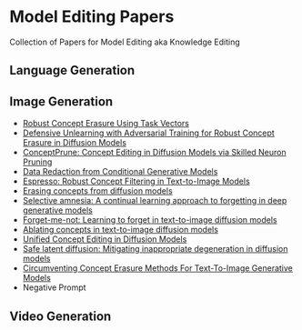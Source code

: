 # Model Editing Papers
Collection of Papers for Model Editing aka Knowledge Editing

## Language Generation


## Image Generation

- [Robust Concept Erasure Using Task Vectors](https://arxiv.org/abs/2404.03631)
- [Defensive Unlearning with Adversarial Training for Robust Concept Erasure in Diffusion Models](https://arxiv.org/abs/2405.15234)
- [ConceptPrune: Concept Editing in Diffusion Models via Skilled Neuron Pruning](https://arxiv.org/abs/2405.19237)
- [Data Redaction from Conditional Generative Models](https://ieeexplore.ieee.org/abstract/document/10516648/?casa_token=5lnkOmtwxfcAAAAA:aF0nDNLCHQkZISuRiTC_Wfx6MYr-Uu8ITOCd2IYoiLkCbppN8pXeMtFDTGRD-XEa-tXe4SYw4nb7Kg)
- [Espresso: Robust Concept Filtering in Text-to-Image Models](https://arxiv.org/abs/2404.19227)
- [Erasing concepts from diffusion models](https://openaccess.thecvf.com/content/ICCV2023/html/Gandikota_Erasing_Concepts_from_Diffusion_Models_ICCV_2023_paper.html)
- [Selective amnesia: A continual learning approach to forgetting in deep generative models](https://proceedings.neurips.cc/paper_files/paper/2023/hash/376276a95781fa17c177b1ccdd0a03ac-Abstract-Conference.html)
- [Forget-me-not: Learning to forget in text-to-image diffusion models](https://openaccess.thecvf.com/content/CVPR2024W/MMFM/html/Zhang_Forget-Me-Not_Learning_to_Forget_in_Text-to-Image_Diffusion_Models_CVPRW_2024_paper.html) 
- [Ablating concepts in text-to-image diffusion models](http://openaccess.thecvf.com/content/ICCV2023/html/Kumari_Ablating_Concepts_in_Text-to-Image_Diffusion_Models_ICCV_2023_paper.html) 
- [Unified Concept Editing in Diffusion Models](https://arxiv.org/pdf/2308.14761.pdf)  
- [Safe latent diffusion: Mitigating inappropriate degeneration in diffusion models](https://openaccess.thecvf.com/content/CVPR2023/html/Schramowski_Safe_Latent_Diffusion_Mitigating_Inappropriate_Degeneration_in_Diffusion_Models_CVPR_2023_paper.html)
- [Circumventing Concept Erasure Methods For Text-To-Image Generative Models](https://arxiv.org/pdf/2308.01508.pdf)
- Negative Prompt


## Video Generation




